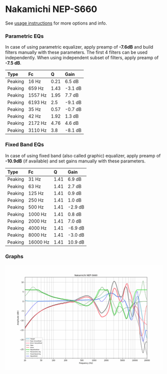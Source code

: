 # Nakamichi NEP-S660
See [usage instructions](https://github.com/jaakkopasanen/AutoEq#usage) for more options and info.

### Parametric EQs
In case of using parametric equalizer, apply preamp of **-7.6dB** and build filters manually
with these parameters. The first 4 filters can be used independently.
When using independent subset of filters, apply preamp of **-7.5 dB**.

| Type    | Fc      |    Q | Gain    |
|:--------|:--------|:-----|:--------|
| Peaking | 16 Hz   | 0.21 | 6.5 dB  |
| Peaking | 659 Hz  | 1.43 | -3.1 dB |
| Peaking | 1557 Hz | 1.95 | 7.7 dB  |
| Peaking | 6193 Hz | 2.5  | -9.1 dB |
| Peaking | 35 Hz   | 0.57 | -0.7 dB |
| Peaking | 42 Hz   | 1.92 | 1.3 dB  |
| Peaking | 2172 Hz | 4.76 | 4.6 dB  |
| Peaking | 3110 Hz | 3.8  | -8.1 dB |

### Fixed Band EQs
In case of using fixed band (also called graphic) equalizer, apply preamp of **-10.9dB**
(if available) and set gains manually with these parameters.

| Type    | Fc       |    Q | Gain    |
|:--------|:---------|:-----|:--------|
| Peaking | 31 Hz    | 1.41 | 6.9 dB  |
| Peaking | 63 Hz    | 1.41 | 2.7 dB  |
| Peaking | 125 Hz   | 1.41 | 0.9 dB  |
| Peaking | 250 Hz   | 1.41 | 1.0 dB  |
| Peaking | 500 Hz   | 1.41 | -2.9 dB |
| Peaking | 1000 Hz  | 1.41 | 0.8 dB  |
| Peaking | 2000 Hz  | 1.41 | 7.0 dB  |
| Peaking | 4000 Hz  | 1.41 | -6.9 dB |
| Peaking | 8000 Hz  | 1.41 | -3.0 dB |
| Peaking | 16000 Hz | 1.41 | 10.9 dB |

### Graphs
![](./Nakamichi%20NEP-S660.png)